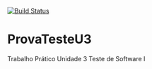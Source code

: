 [![Build Status](https://travis-ci.org/josiel1nico/ProvaTesteU3.png?branch=master)](https://travis-ci.org/josiel1nico/ProvaTesteU3)


ProvaTesteU3
============

Trabalho Prático Unidade 3 Teste de Software I

